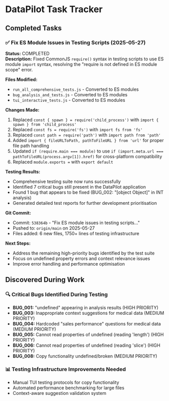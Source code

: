 # DataPilot Task Tracker

## Completed Tasks

### ✅ Fix ES Module Issues in Testing Scripts (2025-05-27)
**Status:** COMPLETED  
**Description:** Fixed CommonJS `require()` syntax in testing scripts to use ES module `import` syntax, resolving the "require is not defined in ES module scope" error.

**Files Modified:**
- `run_all_comprehensive_tests.js` - Converted to ES modules
- `bug_analysis_and_tests.js` - Converted to ES modules  
- `tui_interactive_tests.js` - Converted to ES modules

**Changes Made:**
1. Replaced `const { spawn } = require('child_process')` with `import { spawn } from 'child_process'`
2. Replaced `const fs = require('fs')` with `import fs from 'fs'`
3. Replaced `const path = require('path')` with `import path from 'path'`
4. Added `import { fileURLToPath, pathToFileURL } from 'url'` for proper file path handling
5. Updated `if (require.main === module)` to use `if (import.meta.url === pathToFileURL(process.argv[1]).href)` for cross-platform compatibility
6. Replaced `module.exports =` with `export default`

**Testing Results:**
- Comprehensive testing suite now runs successfully
- Identified 7 critical bugs still present in the DataPilot application
- Found 1 bug that appears to be fixed (BUG_002: "[object Object]" in INT analysis)
- Generated detailed test reports for further development prioritisation

**Git Commit:**
- Commit: `538364b` - "Fix ES module issues in testing scripts..."
- Pushed to: `origin/main` on 2025-05-27
- Files added: 6 new files, 1750+ lines of testing infrastructure

**Next Steps:**
- Address the remaining high-priority bugs identified by the test suite
- Focus on undefined property errors and context relevance issues
- Improve error handling and performance optimisation

## Discovered During Work

### 🔍 Critical Bugs Identified During Testing
- **BUG_001:** "undefined" appearing in analysis results (HIGH PRIORITY)
- **BUG_003:** Inappropriate context suggestions for medical data (MEDIUM PRIORITY)  
- **BUG_004:** Hardcoded "sales performance" questions for medical data (MEDIUM PRIORITY)
- **BUG_005:** Cannot read properties of undefined (reading 'length') (HIGH PRIORITY)
- **BUG_006:** Cannot read properties of undefined (reading 'slice') (HIGH PRIORITY)
- **BUG_008:** Copy functionality undefined/broken (MEDIUM PRIORITY)

### 📊 Testing Infrastructure Improvements Needed
- Manual TUI testing protocols for copy functionality
- Automated performance benchmarking for large files
- Context-aware suggestion validation system 